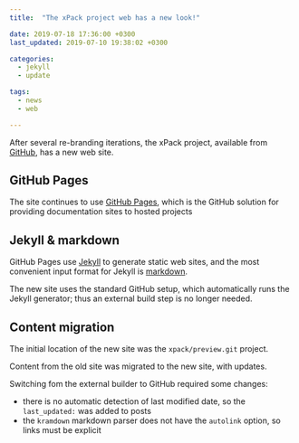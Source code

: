 ```yaml
---
title:  "The xPack project web has a new look!"

date: 2019-07-18 17:36:00 +0300
last_updated: 2019-07-10 19:38:02 +0300

categories: 
  - jekyll 
  - update

tags:
  - news
  - web

---
```


After several re-branding iterations, the xPack project, available from 
[GitHub](https://github.com/xpack), has a new web site.

## GitHub Pages

The site continues to use [GitHub Pages](https://pages.github.com), 
which is the GitHub solution for providing documentation sites to hosted 
projects

## Jekyll & markdown

GitHub Pages use [Jekyll](http://jekyllrb.com) to generate static web 
sites, and the most convenient input format for Jekyll is 
[markdown](http://daringfireball.net/projects/markdown/syntax).

The new site uses the standard GitHub setup, which automatically runs
the Jekyll generator; thus an external build step is no longer needed.

## Content migration

The initial location of the new site was the `xpack/preview.git` project.

Content from the old site was migrated to the new site, with updates.

Switching fom the external builder to GitHub required some changes:

- there is no automatic detection of last modified date, so 
  the `last_updated:` was added to posts
- the `kramdown` markdown parser does not have the `autolink` option, so
  links must be explicit


